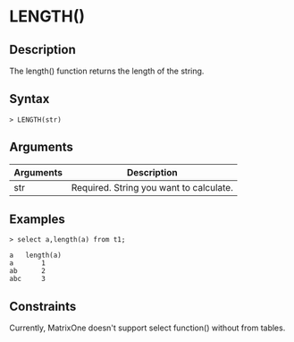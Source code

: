 # **LENGTH()**

## **Description**

The length() function returns the length of the string.  

## **Syntax**

```
> LENGTH(str)
```

## **Arguments**

|  Arguments   | Description  |
|  ----  | ----  |
| str | Required. String you want to calculate. |

## **Examples**

```
> select a,length(a) from t1;

a	length(a)
a       1 
ab      2 
abc     3 
```

## Constraints

Currently, MatrixOne doesn't support select function() without from tables.
